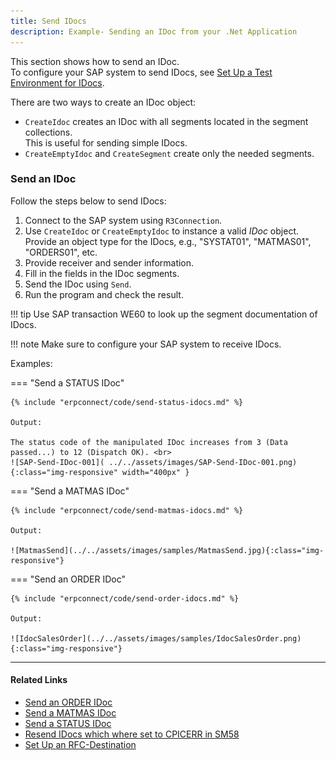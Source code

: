 ```yaml
---
title: Send IDocs
description: Example- Sending an IDoc from your .Net Application
---
```


This section shows how to send an IDoc.<br>
To configure your SAP system to send IDocs, see [Set Up a Test Environment for IDocs](./prerequisites.md#set-up-a-test-environment-for-idocs).

There are two ways to create an IDoc object: 

<!---
<div class="grid cards" markdown>
-   `CreateIdoc` 

	---
	
	Creates an IDoc with all segments located in the segment collections. 
	This is useful for sending simple IDocs. 
	
-   `CreateEmptyIdoc` and `CreateSegment` 

	---
	
	Creates only the needed segments. 
</div>
-->

- `CreateIdoc` creates an IDoc with all segments located in the segment collections. <br>
This is useful for sending simple IDocs. 
- `CreateEmptyIdoc` and `CreateSegment` create only the needed segments. 



### Send an IDoc

Follow the steps below to send IDocs:

1. Connect to the SAP system using `R3Connection`. 
2. Use `CreateIdoc` or `CreateEmptyIdoc` to instance a valid *IDoc* object. Provide an object type for the IDocs, e.g., "SYSTAT01", "MATMAS01", "ORDERS01", etc.
3. Provide receiver and sender information. 
4. Fill in the fields in the IDoc segments.
5. Send the IDoc using `Send`. 
6. Run the program and check the result.

!!! tip
    Use SAP transaction WE60 to look up the segment documentation of IDocs.

!!! note
    Make sure to configure your SAP system to receive IDocs.

Examples:

=== "Send a STATUS IDoc"

	{% include "erpconnect/code/send-status-idocs.md" %}

	Output:

	The status code of the manipulated IDoc increases from 3 (Data passed...) to 12 (Dispatch OK). <br>
	![SAP-Send-IDoc-001]( ../../assets/images/SAP-Send-IDoc-001.png){:class="img-responsive" width="400px" }

=== "Send a MATMAS IDoc"

	{% include "erpconnect/code/send-matmas-idocs.md" %}

	Output:

	![MatmasSend](../../assets/images/samples/MatmasSend.jpg){:class="img-responsive"}

=== "Send an ORDER IDoc"

	{% include "erpconnect/code/send-order-idocs.md" %}

	Output:

	![IdocSalesOrder](../../assets/images/samples/IdocSalesOrder.png){:class="img-responsive"}


****
#### Related Links
- [Send an ORDER IDoc](../../samples/send-an-order-idoc.md)
- [Send a MATMAS IDoc](../../samples/send-a-matmas-idoc.md)
- [Send a STATUS IDoc](../../samples/send-a-simple-status-idoc.md)
- [Resend IDocs which where set to CPICERR in SM58](../../samples/resend-idocs-which-where-set-to-cpicerr-in-sm58.md)
- [Set Up an RFC-Destination](./prerequisites.md#set-up-an-rfc-destination)

